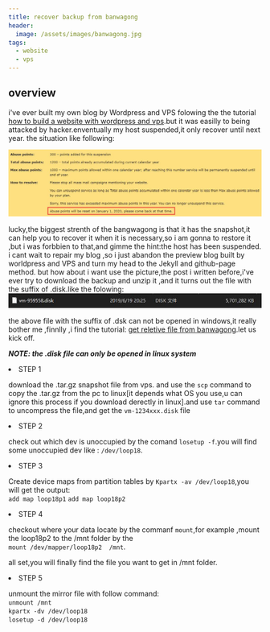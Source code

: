 ```yaml
---
title: recover backup from banwagong
header:
  image: /assets/images/banwagong.jpg
tags:
  - website
  - vps
---
```

<p>
<h2> overview</h2>
i've ever built my own blog by Wordpress and VPS folowing the the tutorial <a href="https://www.seoimo.com/wordpress-vps/">how to build a website with wordpress and vps</a>.but it was easilly to being attacked by hacker.enventually my host suspended,it only recover until next year. the situation like following: </p>

![vps erro](/assets/images/vps.jpg)

lucky,the biggest strenth of the bangwagong is that it has the snapshot,it can help you to recover it when it is necessary,so i am gonna to restore it ,but i was forbbien to that,and gimme the hint:the host has been suspended. i cant wait to repair my blog ,so i just abandon the preview blog built by worldpress and VPS and turn my head  to the Jekyll and github-page method. but how about i want use the picture,the post i written before,i've ever try to download the backup and unzip it ,and it turns out 
the file with the suffix of .disk.like the folowing:<br>
![vps_disk](/assets/images/vps_disk.jpg)

the above file with the suffix of .dsk can not be opened in windows,it really bother me ,finnlly ,i find the tutorial: <a href="https://www.hostloc.com/thread-392553-1-1.html">get reletive file from banwagong</a>.let us kick off.

***NOTE: the .disk file can only  be opened in linux system***

<li>STEP 1</li>

download the .tar.gz snapshot file from vps. and use the `scp` command to copy the .tar.gz  from the pc to linux[it depends what OS you use,u can ignore this process if you download derectly in linux].and use `tar` command to uncompress the file,and get the `vm-1234xxx.disk` file

<li>STEP 2</li>

check out which dev is unoccupied by the comand `losetup -f`.you will find some unoccupied dev like :
`/dev/loop18`.

<li>STEP 3</li>

Create device maps from partition tables by `Kpartx -av /dev/loop18`,you will get the output:<br>
`add map loop18p1`
`add map loop18p2`

<li>STEP 4</li>

checkout where your data locate by the commanf `mount`,for example ,mount the loop18p2 to the /mnt folder by the <br>`mount /dev/mapper/loop18p2  /mnt`.

all set,you will finally find the file you want to get in /mnt folder.

<li>STEP 5</li>

unmount the mirror file with follow command:<br>`unmount /mnt`<br>`kpartx -dv /dev/loop18`<br>`losetup -d /dev/loop18`

